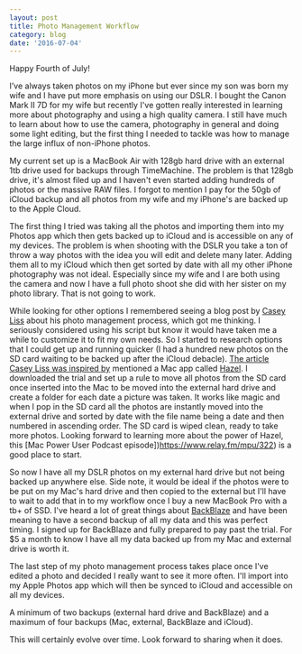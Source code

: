 ```yaml
---
layout: post
title: Photo Management Workflow
category: blog
date: '2016-07-04'
---
```


Happy Fourth of July!

I’ve always taken photos on my iPhone but ever since my son was born my wife and I have put more emphasis on using our DSLR. I bought the Canon Mark II 7D for my wife but recently I've gotten really interested in learning more about photography and using a high quality camera. I still have much to learn about how to use the camera, photography in general and doing some light editing, but the first thing I needed to tackle was how to manage the large influx of non-iPhone photos.

My current set up is a MacBook Air with 128gb hard drive with an external 1tb drive used for backups through TimeMachine. The problem is that 128gb drive, it's almost filed up and I haven't even started adding hundreds of photos or the massive RAW files. I forgot to mention I pay for the 50gb of iCloud backup and all photos from my wife and my iPhone's are backed up to the Apple Cloud.

The first thing I tried was taking all the photos and importing them into my Photos app which then gets backed up to iCloud and is accessible on any of my devices. The problem is when shooting with the DSLR you take a ton of throw a way photos with the idea you will edit and delete many later. Adding them all to my iCloud which then get sorted by date with all my other iPhone photography was not ideal. Especially since my wife and I are both using the camera and now I have a full photo shoot she did with her sister on my photo library. That is not going to work.

While looking for other options I remembered seeing a blog post by [Casey Liss](https://www.caseyliss.com/2016/5/29/photo-management) about his photo management process, which got me thinking. I seriously considered using his script but know it would have taken me a while to customize it to fit my own needs. So I started to research options that I could get up and running quicker (I had a hundred new photos on the SD card waiting to be backed up after the iCloud debacle). [The article Casey Liss was inspired by](http://www.leancrew.com/all-this/2013/10/photo-management-via-the-finder/) mentioned a Mac app called [Hazel](https://www.noodlesoft.com/). I downloaded the trial and set up a rule to move all photos from the SD card once inserted into the Mac to be moved into the external hard drive and create a folder for each date a picture was taken. It works like magic and when I pop in the SD card all the photos are instantly moved into the external drive and sorted by date with the file name being a date and then numbered in ascending order. The SD card is wiped clean, ready to take more photos. Looking forward to learning more about the power of Hazel, this [Mac Power User Podcast episode])https://www.relay.fm/mpu/322) is a good place to start.

So now I have all my DSLR photos on my external hard drive but not being backed up anywhere else. Side note, it would be ideal if the photos were to be put on my Mac's hard drive and then copied to the external but I'll have to wait to add that in to my workflow once I buy a new MacBook Pro with a tb+ of SSD. I've heard a lot of great things about [BackBlaze](https://www.backblaze.com/) and have been meaning to have a second backup of all my data and this was perfect timing. I signed up for BackBlaze and fully prepared to pay past the trial. For $5 a month to know I have all my data backed up from my Mac and external drive is worth it.

The last step of my photo management process takes place once I've edited a photo and decided I really want to see it more often. I'll import into my Apple Photos app which will then be synced to iCloud and accessible on all my devices.

A minimum of two backups (external hard drive and BackBlaze) and a maximum of four backups (Mac, external, BackBlaze and iCloud).

This will certainly evolve over time. Look forward to sharing when it does.
